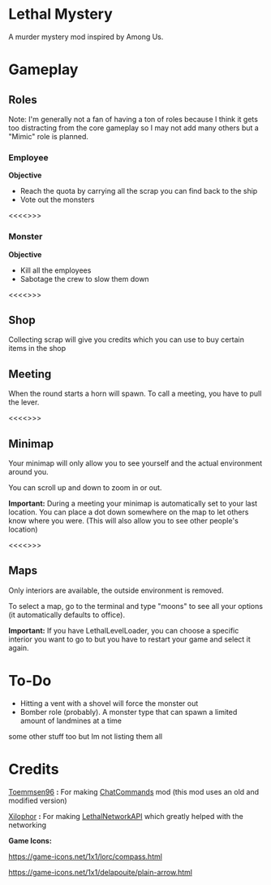 # Lethal Mystery

A murder mystery mod inspired by Among Us.


# Gameplay


## Roles


Note: I'm generally not a fan of having a ton of roles because I think it gets too distracting from the core gameplay so I may not add many others but a "Mimic" role is planned.

### Employee

**Objective**
- Reach the quota by carrying all the scrap you can find back to the ship
- Vote out the monsters

<<<<<Example Image>>>>


### Monster

**Objective**
- Kill all the employees
- Sabotage the crew to slow them down

<<<<<Example Image>>>>

## Shop

Collecting scrap will give you credits which you can use to buy certain items in the shop


## Meeting

When the round starts a horn will spawn. To call a meeting, you have to pull the lever.

<<<<<Example Image>>>>


## Minimap

Your minimap will only allow you to see yourself and the actual environment around you.

You can scroll up and down to zoom in or out.

**Important:** During a meeting your minimap is automatically set to your last location. You can place a dot down somewhere on the map to let others know where you were. (This will also allow you to see other people's location)

<<<<<Example Image>>>>


## Maps

Only interiors are available, the outside environment is removed.

To select a map, go to the terminal and type "moons" to see all your options (it automatically defaults to office).

**Important:** If you have LethalLevelLoader, you can choose a specific interior you want to go to but you have to restart your game and select it again.




# To-Do

- Hitting a vent with a shovel will force the monster out
- Bomber role (probably). A monster type that can spawn a limited amount of landmines at a time

some other stuff too but Im not listing them all


# Credits



[Toemmsen96](https://github.com/Toemmsen96) **:** For making [ChatCommands](https://github.com/Toemmsen96/ChatCommands) mod (this mod uses an old and modified version)

[Xilophor](https://github.com/Xilophor) **:** For making [LethalNetworkAPI](https://github.com/Xilophor/LethalNetworkAPI) which greatly helped with the networking


**Game Icons:**

https://game-icons.net/1x1/lorc/compass.html

https://game-icons.net/1x1/delapouite/plain-arrow.html
